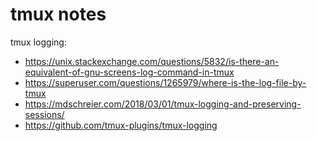 # tmux notes

tmux logging:
* https://unix.stackexchange.com/questions/5832/is-there-an-equivalent-of-gnu-screens-log-command-in-tmux
* https://superuser.com/questions/1265979/where-is-the-log-file-by-tmux
* https://mdschreier.com/2018/03/01/tmux-logging-and-preserving-sessions/
* https://github.com/tmux-plugins/tmux-logging
